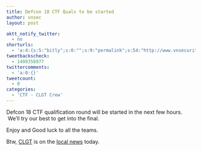 ```yaml
---
title: Defcon 18 CTF Quals to be started
author: vnsec
layout: post

aktt_notify_twitter:
  - no
shorturls:
  - 'a:4:{s:5:"bitly";s:0:"";s:9:"permalink";s:54:"http://www.vnsecurity.net/2010/05/defcon-18-ctf-quals/";s:7:"tinyurl";s:26:"http://tinyurl.com/27tvy6s";s:4:"isgd";s:18:"http://is.gd/coxPc";}'
tweetbackscheck:
  - 1408358977
twittercomments:
  - 'a:0:{}'
tweetcount:
  - 0
categories:
  - 'CTF - CLGT Crew'
---
```

Defcon 18 CTF qualification round will be started in the next few hours.  We&#8217;ll try our best to get into the final.

Enjoy and Good luck to all the teams.

Btw, <a href="/about-us/clgt-ctf-team/" target="_self">CLGT</a> is on the <a href="http://nhipsongso.tuoitre.vn/Index.aspx?ArticleID=379570&ChannelID=550" target="_blank">local news</a> today.